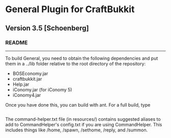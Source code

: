 # General Plugin for CraftBukkit #
## Version 3.5 [Schoenberg]
### README
- - -

To build General, you need to obtain the following dependencies and put them in a ../lib folder relative
to the root directory of the repository:

* BOSEconomy.jar
* craftbukkit.jar
* Help.jar
* iConomy.jar (for iConomy 5)
* iConomy4.jar

Once you have done this, you can build with ant. For a full build, type
```ant dist
```

The command-helper.txt file (in resources/) contains suggested aliases to add to CommandHelper's config.txt
if you are using CommandHelper. This includes things like /home, /spawn, /sethome, /reply, and /summon.